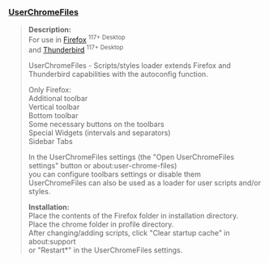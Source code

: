 ### [UserChromeFiles](https://raw.githubusercontent.com/VitaliyVstyle/VitaliyVstyle.github.io/main/UserChromeFiles/UserChromeFiles.zip)
> 
> **Description:**  
> For use in [Firefox](https://www.mozilla.org/firefox/all) <sup>117+ Desktop</sup>  
> and [Thunderbird](https://www.thunderbird.net/thunderbird/all) <sup>117+ Desktop</sup>  
> 
> UserChromeFiles - Scripts/styles loader extends Firefox and Thunderbird capabilities with the autoconfig function.  
> 
> Only Firefox:  
> Additional toolbar  
> Vertical toolbar  
> Bottom toolbar   
> Some necessary buttons on the toolbars  
> Special Widgets (intervals and separators)  
> Sidebar Tabs  
> 
> In the UserChromeFiles settings (the "Open UserChromeFiles settings" button or about:user-chrome-files)  
> you can configure toolbars settings or disable them  
> UserChromeFiles can also be used as a loader for user scripts and/or styles.  
> 
> **Installation:**  
> Place the contents of the Firefox folder in installation directory.  
> Place the chrome folder in profile directory.  
> After changing/adding scripts, click "Clear startup cache" in about:support  
> or "Restart*" in the UserChromeFiles settings.  

